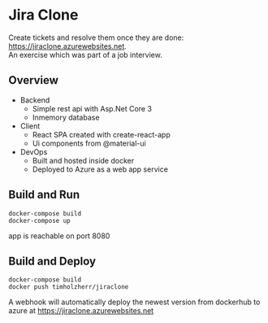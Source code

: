 # Jira Clone 

Create tickets and resolve them once they are done: https://jiraclone.azurewebsites.net.  
An exercise which was part of a job interview.

## Overview

* Backend
  * Simple rest api with Asp.Net Core 3
  * Inmemory database
* Client
  * React SPA created with create-react-app
  * Ui components from @material-ui
* DevOps
  * Built and hosted inside docker
  * Deployed to Azure as a web app service

## Build and Run

```
docker-compose build
docker-compose up 
```
app is reachable on port 8080

## Build and Deploy

```
docker-compose build
docker push timholzherr/jiraclone
```
A webhook will automatically deploy the newest version from dockerhub to azure at https://jiraclone.azurewebsites.net
